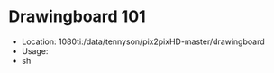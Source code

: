 # Drawingboard 101
 * Location: 1080ti:/data/tennyson/pix2pixHD-master/drawingboard
 * Usage:
  * sh
